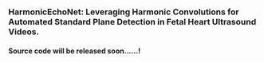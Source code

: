 ### HarmonicEchoNet: Leveraging Harmonic Convolutions for Automated Standard Plane Detection in Fetal Heart Ultrasound Videos.

#### Source code will be released soon......!
